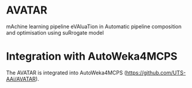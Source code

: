 # AVATAR 
mAchine learning pipeline eVAluaTion in Automatic pipeline composition and optimisation using suRrogate model

# Integration with AutoWeka4MCPS
The AVATAR is integrated into AutoWeka4MCPS (https://github.com/UTS-AAi/AVATAR). 



